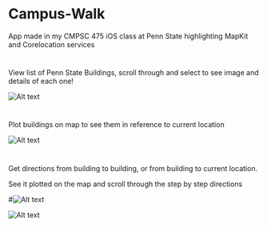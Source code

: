 # Campus-Walk
App made in my CMPSC 475 iOS class at Penn State highlighting MapKit and Corelocation services

#
View list of Penn State Buildings, scroll through and select to see image and details of each one!

![Alt text](https://github.com/Julp04/Campus-Walk/blob/master/campuswalk0.gif)    
#
Plot buildings on map to see them in reference to current location

![Alt text](https://github.com/Julp04/Campus-Walk/blob/master/campuswalk1.gif)

#
Get directions from building to building, or from building to current location.

See it plotted on the map and scroll through the step by step directions

#![Alt text](https://github.com/Julp04/Campus-Walk/blob/master/campuswalk2.gif)




![Alt text](https://github.com/Julp04/Campus-Walk/blob/master/campuswalk3.gif)
